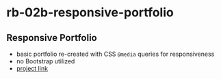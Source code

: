 # rb-02b-responsive-portfolio

## Responsive Portfolio

* basic portfolio re-created with CSS `@media` queries for responsiveness
* no Bootstrap utilized
* [project link](https://ats89.github.io/rb-02-responsive-portfolio/)
